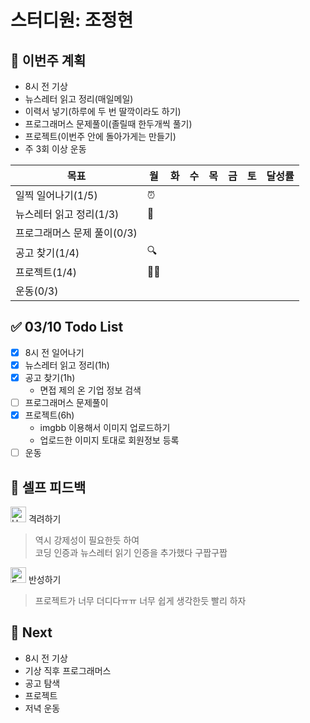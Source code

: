 # 스터디원: 조정현

## 🚀 이번주 계획

- 8시 전 기상
- 뉴스레터 읽고 정리(매일메일)
- 이력서 넣기(하루에 두 번 딸깍이라도 하기)
- 프로그래머스 문제풀이(졸릴때 한두개씩 풀기)
- 프로젝트(이번주 안에 돌아가게는 만들기)
- 주 3회 이상 운동

| 목표                        | 월  | 화  | 수  | 목  | 금  | 토  | 달성률 |
| --------------------------- | --- | --- | --- | --- | --- | --- | ------ |
| 일찍 일어나기(1/5)          | ⏰  |     |     |     |     |     |        |
| 뉴스레터 읽고 정리(1/3)     | 📨  |     |     |     |     |     |        |
| 프로그래머스 문제 풀이(0/3) |     |     |     |     |     |     |        |
| 공고 찾기(1/4)              | 🔍  |     |     |     |     |     |        |
| 프로젝트(1/4)               | 👩‍💻  |     |     |     |     |     |        |
| 운동(0/3)                   |     |     |     |     |     |     |        |

## ✅ 03/10 Todo List

- [x] 8시 전 일어나기
- [x] 뉴스레터 읽고 정리(1h)
- [x] 공고 찾기(1h)
  - 면접 제의 온 기업 정보 검색
- [ ] 프로그래머스 문제풀이
- [x] 프로젝트(6h)
  - imgbb 이용해서 이미지 업로드하기
  - 업로드한 이미지 토대로 회원정보 등록
- [ ] 운동

## 🎉 셀프 피드백

<img src="https://raw.githubusercontent.com/Tarikul-Islam-Anik/Animated-Fluent-Emojis/master/Emojis/Smilies/Hugging%20Face.png" alt="Hugging Face" width="25" height="25"> 격려하기</img>

> 역시 강제성이 필요한듯 하여<br/>
> 코딩 인증과 뉴스레터 읽기 인증을 추가했다 구짭구짭

<img src="https://raw.githubusercontent.com/Tarikul-Islam-Anik/Animated-Fluent-Emojis/master/Emojis/Smilies/Face%20with%20Monocle.png" alt="Face with Monocle" width="25" height="25"> 반성하기</img>

> 프로젝트가 너무 더디다ㅠㅠ 너무 쉽게 생각한듯 빨리 하자

## 🌱 Next

- 8시 전 기상
- 기상 직후 프로그래머스
- 공고 탐색
- 프로젝트
- 저녁 운동
